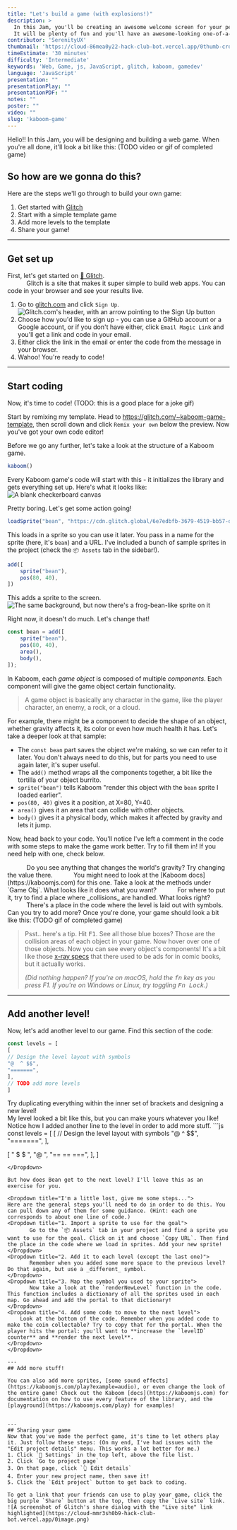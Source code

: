 ```yaml
---
title: "Let's build a game (with explosions!)"
description: >
  In this Jam, you'll be creating an awesome welcome screen for your personalOS.
  It will be plenty of fun and you'll have an awesome-looking one-of-a-kind product
contributor: 'SerenityUX'
thumbnail: 'https://cloud-86mea0y22-hack-club-bot.vercel.app/0thumb-cropped.gif'
timeEstimate: '30 minutes'  
difficulty: 'Intermediate'  
keywords: 'Web, Game, js, JavaScript, glitch, kaboom, gamedev' 
language: 'JavaScript'  
presentation: "" 
presentationPlay: "" 
presentationPDF: "" 
notes: "" 
poster: "" 
video: "" 
slug: 'kaboom-game'
---
```



Hello!! In this Jam, you will be designing and building a web game. When you're all done, it'll look a bit like this:
(TODO video or gif of completed game)

## So how are we gonna do this?
Here are the steps we'll go through to build your own game:
1. Get started with [Glitch](https://glitch.com)
2. Start with a simple template game
3. Add more levels to the template
4. Share your game!
---
## Get set up
First, let's get started on [🎏 Glitch](https://glitch.com).
<Dropdown title="Hey, what's Glitch?">  
           Glitch is a site that makes it super simple to build web apps. You can code in your browser and see your results live.
</Dropdown>
1. Go to [glitch.com](https://glitch.com) and click `Sign Up`.
   ![Glitch.com's header, with an arrow pointing to the Sign Up button](https://cloud-ic6sx4m6w-hack-club-bot.vercel.app/0scr-20230714-psiv-3.png)
2. Choose how you'd like to sign up - you can use a GitHub account or a Google account, or if you don't have either, click `Email Magic Link` and you'll get a link and code in your email. 
3. Either click the link in the email or enter the code from the message in your browser.
4. Wahoo! You're ready to code!
---
## Start coding
Now, it's time to code!
(TODO: this is a good place for a joke gif)

Start by remixing my template. Head to https://glitch.com/~kaboom-game-template, then scroll down and click `Remix your own` below the preview. Now you've got your own code editor!

Before we go any further, let's take a look at the structure of a Kaboom game.
```js
kaboom()
```
Every Kaboom game's code will start with this - it initializes the library and gets everything set up. Here's what it looks like:
![A blank checkerboard canvas](https://cloud-6n8dlncke-hack-club-bot.vercel.app/0image.png)

Pretty boring. Let's get some action going!
```js
loadSprite("bean", "https://cdn.glitch.global/6e7edbfb-3679-4519-bb57-df3008b83592/bean.png?v=1688618964513")
```
This loads in a sprite so you can use it later. You pass in a name for the sprite (here, it's `bean`) and a URL. I've included a bunch of sample sprites in the project (check the `📦 Assets` tab in the sidebar!).

```js
add([ 
	sprite("bean"), 
	pos(80, 40), 
])
```
This adds a sprite to the screen. 
![The same background, but now there's a frog-bean-like sprite on it](https://cloud-65jcy7vy5-hack-club-bot.vercel.app/0image.png)

Right now, it doesn't do much. Let's change that!
```js
const bean = add([ 
	sprite("bean"), 
	pos(80, 40), 
	area(),
	body(),  
]);
```
In Kaboom, each *game object* is composed of multiple *components*. Each component will give the game object certain functionality.

> A game object is basically any character in the game, like the player character, an enemy, a rock, or a cloud.

For example, there might be a component to decide the shape of an object, whether gravity affects it, its color or even how much health it has. Let's take a deeper look at that sample:
- The `const bean` part saves the object we're making, so we can refer to it later. You don't always need to do this, but for parts you need to use again later, it's super useful.
- The `add()` method wraps all the components together, a bit like the tortilla of your object burrito. 
- `sprite("bean")` tells Kaboom "render this object with the `bean` sprite I loaded earlier". 
- `pos(80, 40)` gives it a position, at X=80, Y=40.
- `area()` gives it an area that can collide with other objects.
- `body()` gives it a physical body, which makes it affected by gravity and lets it jump.

Now, head back to your code. You'll notice I've left a comment in the code with some steps to make the game work better. Try to fill them in! If you need help with one, check below.

<Dropdown title="1. Making Bean more floaty">  
           Do you see anything that changes the world's gravity? Try changing the value there.
</Dropdown>
<Dropdown title="2. Making coins collectible">  
           You might need to look at the [Kaboom docs](https://kaboomjs.com) for this one. Take a look at the methods under `Game Obj`. What looks like it does what you want?
           For where to put it, try to find a place where _collisions_ are handled. What looks right?
</Dropdown>
<Dropdown title="3. Make the level bigger">  
           There's a place in the code where the level is laid out with symbols. Can you try to add more?
</Dropdown>
Once you're done, your game should look a bit like this:
(TODO gif of completed game)

> Psst.. here's a tip. Hit <kbd>F1</kbd>. See all those blue boxes? Those are the collision areas of each object in your game. Now hover over one of those objects. Now you can see every object's components! It's a bit like those [x-ray specs](https://en.wikipedia.org/wiki/X-ray_specs) that there used to be ads for in comic books, but it actually works. 
> 
> *(Did nothing happen? If you're on macOS, hold the <kbd>fn</kbd>  key as you press F1. If you're on Windows or Linux, try toggling <kbd>Fn Lock</kbd>.)*
---
## Add another level!
Now, let's add another level to our game. Find this section of the code:
```js
const levels = [
[
// Design the level layout with symbols
"@  ^ $$",
"=======",
],
// TODO add more levels
]
```
Try duplicating everything within the inner set of brackets and designing a new level! 
<Dropdown title="Done? Take a look at what it should look like.">  
	   My level looked a bit like this, but you can make yours whatever you like! Notice how I added another line to the level in order to add more stuff.
	   ```js
const levels = [
[
// Design the level layout with symbols
"@  ^ $$",
"=======",
],

[
"  $  $   ",
"@        ",
"== == ===",
],
]
```
</Dropdown>

But how does Bean get to the next level? I'll leave this as an exercise for you. 

<Dropdown title="I'm a little lost, give me some steps...">  
Here are the general steps you'll need to do in order to do this. You can pull down any of them for some guidance. (Hint: each one corresponds to about one line of code.)
<Dropdown title="1. Import a sprite to use for the goal">  
	   Go to the `📦 Assets` tab in your project and find a sprite you want to use for the goal. Click on it and choose `Copy URL`. Then find the place in the code where we load in sprites. Add your new sprite!
</Dropdown>
<Dropdown title="2. Add it to each level (except the last one)">  
	   Remember when you added some more space to the previous level? Do that again, but use a _different_ symbol.
</Dropdown>
<Dropdown title="3. Map the symbol you used to your sprite">  
	   Now take a look at the `renderNewLevel` function in the code. This function includes a dictionary of all the sprites used in each map. Go ahead and add the portal to that dictionary! 
</Dropdown>
<Dropdown title="4. Add some code to move to the next level">  
	Look at the bottom of the code. Remember when you added code to make the coin collectable? Try to copy that for the portal. When the player hits the portal: you'll want to **increase the `levelID` counter** and **render the next level**.
</Dropdown>
</Dropdown>

---
## Add more stuff!

You can also add more sprites, [some sound effects](https://kaboomjs.com/play?example=audio), or even change the look of the entire game! Check out the Kaboom [docs](https://kaboomjs.com) for documentation on how to use every feature of the library, and the [playground](https://kaboomjs.com/play) for examples! 


--- 
## Sharing your game
Now that you've made the perfect game, it's time to let others play it. Just follow these steps: (On my end, I've had issues with the "Edit project details" menu. This works a lot better for me.)
1. Click `🎏 Settings` in the top left, above the file list.
2. Click `Go to project page`
3. On that page, click `👆 Edit details`
4. Enter your new project name, then save it!
5. Click the `Edit project` button to get back to coding.

To get a link that your friends can use to play your game, click the big purple `Share` button at the top, then copy the `Live site` link.
![A screenshot of Glitch's share dialog with the "Live site" link highlighted](https://cloud-mmr3sh0b9-hack-club-bot.vercel.app/0image.png)
